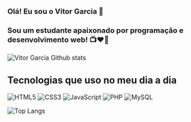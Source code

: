 ### Olá! Eu sou o Vitor Garcia 👋
### Sou um estudante apaixonado por programação e desenvolvimento web! 📺❤️‍🔥

![Vitor Garcia Github stats](https://github-readme-stats.vercel.app/api?username=vitorgarcia54&show_icons=true&theme=dracula)

## Tecnologias que uso no meu dia a dia
<div style="display:inline-block">
  <img alt="HTML5" src="https://img.shields.io/badge/HTML5-E34F26?style=for-the-badge&logo=html5&logoColor=white" />
  <img alt="CSS3" src="https://img.shields.io/badge/CSS3-1572B6?style=for-the-badge&logo=css3&logoColor=white" />
  <img alt="JavaScript" src="https://img.shields.io/badge/JavaScript-323330?style=for-the-badge&logo=javascript&logoColor=F7DF1E" />
  <img alt="PHP" src="https://img.shields.io/badge/PHP-777BB4?style=for-the-badge&logo=php&logoColor=white" />
  <img alt="MySQL" src="https://img.shields.io/badge/MySQL-005C84?style=for-the-badge&logo=mysql&logoColor=white" />
</div>
<br/>

![Top Langs](https://github-readme-stats.vercel.app/api/top-langs/?username=vitorgarcia54&layout=compact)


